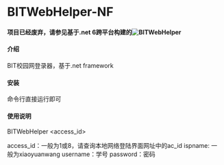 # BITWebHelper-NF

#### 项目已经废弃，请参见基于.net 6跨平台构建的![BITWebHelper](https://gitee.com/ckblau/bitwebhelper)

#### 介绍

BIT校园网登录器，基于.net framework

#### 安装

命令行直接运行即可

#### 使用说明

BITWebHelper <access_id> <ispname> <username> <password>

access_id：一般为1或8，请查询本地网络登陆界面网址中的ac_id
ispname: 一般为xiaoyuanwang
username：学号
password：密码
